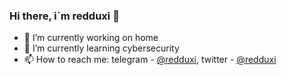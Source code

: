 ### Hi there, i`m redduxi 👋

- 🔭 I’m currently working on home
- 🌱 I’m currently learning cybersecurity
- 📫 How to reach me: telegram - [@redduxi](https://t.me/redduxi), twitter - [@redduxi](https://twitter.com/redduxi)

